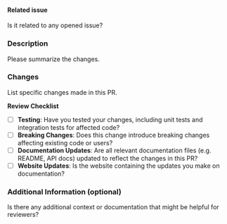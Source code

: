 #### Related issue

Is it related to any opened issue?

### Description

Please summarize the changes.

### Changes

List specific changes made in this PR.

**Review Checklist**

- [ ] **Testing**: Have you tested your changes, including unit tests and integration tests for affected code?
- [ ] **Breaking Changes**: Does this change introduce breaking changes affecting existing code or users?
- [ ] **Documentation Updates**: Are all relevant documentation files (e.g. README, API docs) updated to reflect the changes in this PR?
- [ ] **Website Updates**: Is the website containing the updates you make on documentation?

### Additional Information (optional)

Is there any additional context or documentation that might be helpful for reviewers?
